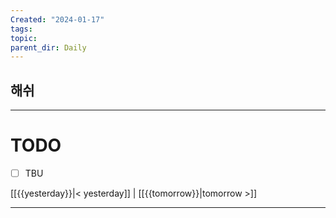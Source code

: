 ```yaml
---
Created: "2024-01-17"
tags: 
topic: 
parent_dir: Daily
---
```

## 해쉬


----
# TODO
- [ ] TBU 
  
[[{{yesterday}}|< yesterday]] | [[{{tomorrow}}|tomorrow >]]  
  
---  
